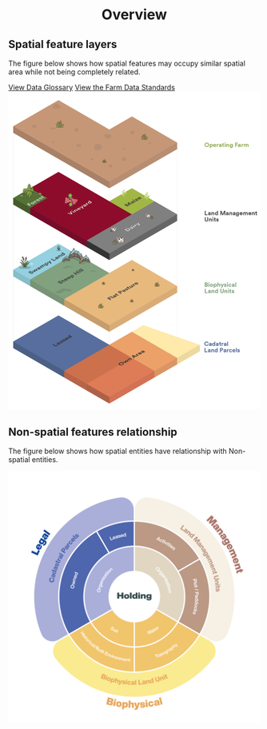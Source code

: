 
<h1 style="text-align:center; width:100%;">Overview</h1>

<h2> Spatial feature layers </h2>
<p>The figure below shows how spatial features may occupy similar spatial area while not being completely related.</p>
<a href="https://www.datalinker.org/activity" class="btn" style="align-items:center">View Data Glossary</a>
<a href="https://github.com/Datalinker-Org/Farm-Data-Standards/blob/master/README.md" class="btn" style="align-items:center; margin-left:0;">View the Farm Data Standards</a>
<img src="images/MPI-Farm-data-model-2.png" alt="Farm Data diagram" class="diagram">

<h2> Non-spatial features relationship </h2>
<p>The figure below shows how spatial entities have relationship with Non-spatial entities.</p>
<img src="images/Farm-data-model-1.png" alt="Farm Data diagram" class="diagram">

